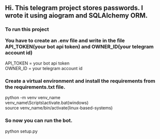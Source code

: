 <h2>Hi. This telegram project stores passwords. I wrote it using aiogram and SQLAlchemy ORM.</h2>
<h3>
To run this project<br>

You have to create an .env file and write in the file API_TOKEN(your bot api token) and OWNER_ID(your telegram account id)
</h3>
API_TOKEN = your bot api token
<br>
OWNER_ID = your telegram account id
<h3>Create a virtual environment and install the requirements from the requirements.txt file.</h3>
python -m venv venv_name
<br>
venv_name\Scripts\activate.bat(windows)
<br>
source venv_name/bin/activate(linux-based-systems)
<h3>So now you can run the bot.</h3>
python setup.py
